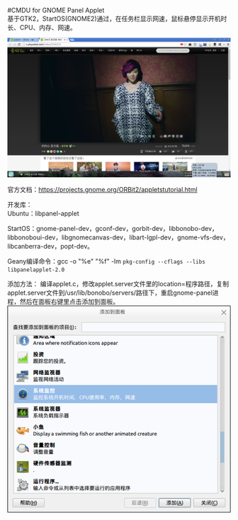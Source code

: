 #CMDU for GNOME Panel Applet  
基于GTK2，StartOS(GNOME2)通过，在任务栏显示网速，鼠标悬停显示开机时长、CPU、内存、网速。

![image](preview.png)

官方文档：https://projects.gnome.org/ORBit2/appletstutorial.html  

开发库：  
Ubuntu：libpanel-applet

StartOS：gnome-panel-dev，gconf-dev，gorbit-dev，libbonobo-dev，libbonoboui-dev，libgnomecanvas-dev，libart-lgpl-dev，gnome-vfs-dev，libcanberra-dev，popt-dev。

Geany编译命令：gcc -o "%e" "%f" -lm `pkg-config --cflags --libs libpanelapplet-2.0`

添加方法：
编译applet.c，修改applet.server文件里的location=程序路径，复制applet.server文件到/usr/lib/bonobo/servers/路径下，重启gnome-panel进程，然后在面板右键里点击添加到面板。
![image](Add%20Applet.png)
